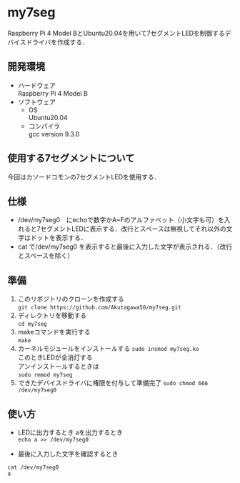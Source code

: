 # my7seg
Raspberry Pi 4 Model BとUbuntu20.04を用いて7セグメントLEDを制御するデバイスドライバを作成する．

## 開発環境
* ハードウェア\
Raspberry Pi 4 Model B
* ソフトウェア
  * OS\
  Ubuntu20.04
  * コンパイラ\
  gcc version 9.3.0

## 使用する7セグメントについて
今回はカソードコモンの7セグメントLEDを使用する．

## 仕様
* /dev/my7seg0　にechoで数字かA~Fのアルファベット（小文字も可）を入れると7セグメントLEDに表示する．改行とスペースは無視してそれ以外の文字はドットを表示する．
* cat で/dev/my7seg0 を表示すると最後に入力した文字が表示される．（改行とスペースを除く）

## 準備
1. このリポジトリのクローンを作成する\
`git clone https://github.com/Akutagawa50/my7seg.git`
2. ディレクトリを移動する\
`cd my7seg`
3. makeコマンドを実行する\
`make`
4. カーネルモジュールをインストールする
`sudo insmod my7seg.ko`\
このときLEDが全消灯する\
アンインストールするときは\
`sudo rmmod my7seg`
5. できたデバイスドライバに権限を付与して準備完了
`sudo chmod 666 /dev/my7seg0`

## 使い方
* LEDに出力するとき
aを出力するとき\
`echo a >> /dev/my7seg0`

* 最後に入力した文字を確認するとき
```
cat /dev/my7seg0
a
```
